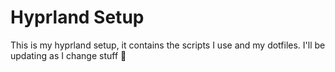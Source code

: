 # Hyprland Setup

This is my hyprland setup, it contains the scripts I use and my dotfiles. I'll be updating as I change stuff 🤠

